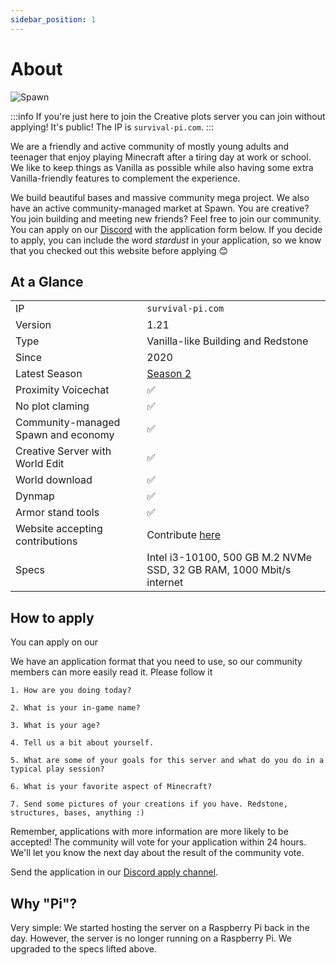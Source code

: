 ```yaml
---
sidebar_position: 1
---
```


# About

![Spawn](/img/season1/2024-07-03_00.03.39.png)

:::info
If you're just here to join the Creative plots server you can join without applying! It's public! The IP is `survival-pi.com`.
:::

We are a friendly and active community of mostly young adults and teenager that enjoy playing Minecraft after a tiring day at work or school. We like to keep things as Vanilla as possible while also having some extra Vanilla-friendly features to complement the experience. 

We build beautiful bases and massive community mega project. We also have an active community-managed market at Spawn. You are creative? You join building and meeting new friends? Feel free to join our community. You can apply on our [Discord](pathname://https://discord.gg/WKAtDzEu24) with the application form below. If you decide to apply, you can include the word *stardust* in your application, so we know that you checked out this website before applying 😊

## At a Glance

| | |
|---|---|
| IP | `survival-pi.com` |
| Version | 1.21 | 
| Type | Vanilla-like Building and Redstone |
| Since | 2020 |
| Latest Season | [Season 2](../season2/season2.md)
| Proximity Voicechat | ✅ |
| No plot claming | ✅ |
| Community-managed Spawn and economy | ✅ |
| Creative Server with World Edit | ✅ |
| World download | ✅ |
| Dynmap | ✅ |
| Armor stand tools | ✅ |
| Website accepting contributions | Contribute [here](./Contribute/tutorial.md) |
| Specs | Intel i3-10100, 500 GB M.2 NVMe SSD, 32 GB RAM, 1000 Mbit/s internet |

## How to apply

You can apply on our 

We have an application format that you need to use, so our community members can more easily read it. Please follow it

```
1. How are you doing today?

2. What is your in-game name?

3. What is your age?

4. Tell us a bit about yourself.

5. What are some of your goals for this server and what do you do in a typical play session?

6. What is your favorite aspect of Minecraft?

7. Send some pictures of your creations if you have. Redstone, structures, bases, anything :)
```

Remember, applications with more information are more likely to be accepted! The community will vote for your application within 24 hours. We'll let you know the next day about the result of the community vote.

Send the application in our [Discord apply channel](pathname://https://discord.gg/WKAtDzEu24).

## Why "Pi"?
Very simple: We started hosting the server on a Raspberry Pi back in the day. However, the server is no longer running on a Raspberry Pi. We upgraded to the specs lifted above.